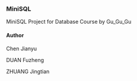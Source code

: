 ### MiniSQL

MiniSQL Project for Database Course by Gu_Gu_Gu

#### Author

Chen Jianyu

DUAN Fuzheng

ZHUANG Jingtian

